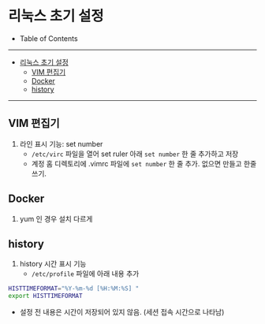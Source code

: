 # 리눅스 초기 설정

- Table of Contents
- - -
- [리눅스 초기 설정](#리눅스-초기-설정)
  - [VIM 편집기](#vim-편집기)
  - [Docker](#docker)
  - [history](#history)

- - -
## VIM 편집기
1. 라인 표시 기능: set number
   - `/etc/virc` 파일을 열어 set ruler 아래 `set number` 한 줄 추가하고 저장
   - 계정 홈 디렉토리에 .vimrc 파일에 `set number` 한 줄 추가. 없으면 만들고 한줄 쓰기.

## Docker
1. yum 인 경우 설치 다르게

## history
1. history 시간 표시 기능
   - `/etc/profile` 파일에 아래 내용 추가  
```bash
HISTTIMEFORMAT="%Y-%m-%d [%H:%M:%S] "
export HISTTIMEFORMAT
```
   - 설정 전 내용은 시간이 저장되어 있지 않음. (세션 접속 시간으로 나타남)